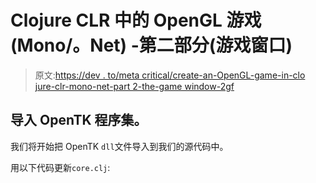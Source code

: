 # Clojure CLR 中的 OpenGL 游戏(Mono/。Net) -第二部分(游戏窗口)

> 原文:[https://dev . to/meta critical/create-an-OpenGL-game-in-clo jure-clr-mono-net-part 2-the-game window-2gf](https://dev.to/metacritical/create-an-opengl-game-in-clojure-clr-mono-net-part2-the-gamewindow-2gf)

## [](#importing-opentk-assembly)导入 OpenTK 程序集。

我们将开始把 OpenTK `dll`文件导入到我们的源代码中。

用以下代码更新`core.clj`: